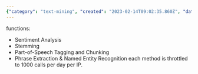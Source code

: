 ```yaml
---
{"category": "text-mining", "created": "2023-02-14T09:02:35.860Z", "date": "2023-02-14 09:02:35", "description": "text-processing.com is a platform providing free access to various text mining and NLP tools such as Sentiment Analysis, Stemming, Part-of-Speech Tagging, Chunking, Phrase Extraction, and Named Entity Recognition. Users can utilize these features up to 1000 calls per IP address every day.", "modified": "2023-02-14T09:03:50.837Z", "tags": ["text-processing.com", "free tools", "text mining", "NLP", "Sentiment Analysis", "Stemming", "daily limit"], "title": "text-processing.com, free text mining and natural language processing"}
---
```

functions:
- Sentiment Analysis
- Stemming
- Part-of-Speech Tagging and Chunking
- Phrase Extraction & Named Entity Recognition
each method is throttled to 1000 calls per day per IP.